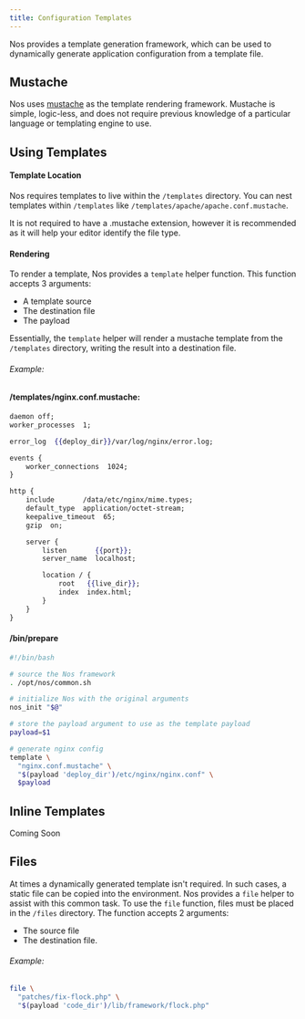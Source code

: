 ```yaml
---
title: Configuration Templates
---
```


Nos provides a template generation framework, which can be used to dynamically generate application configuration from a template file.

## Mustache

Nos uses [mustache](https://mustache.github.io/mustache.5.html) as the template rendering framework. Mustache is simple, logic-less, and does not require previous knowledge of a particular language or templating engine to use.

## Using Templates

#### Template Location

Nos requires templates to live within the `/templates` directory. You can nest templates within `/templates` like `/templates/apache/apache.conf.mustache`.

It is not required to have a .mustache extension, however it is recommended as it will help your editor identify the file type.

#### Rendering

To render a template, Nos provides a `template` helper function. This function accepts 3 arguments:

- A template source
- The destination file
- The payload

Essentially, the `template` helper will render a mustache template from the `/templates` directory, writing the result into a destination file.

###### Example:

#### /templates/nginx.conf.mustache:

```mustache
daemon off;
worker_processes  1;

error_log  {{deploy_dir}}/var/log/nginx/error.log;

events {
    worker_connections  1024;
}

http {
    include       /data/etc/nginx/mime.types;
    default_type  application/octet-stream;
    keepalive_timeout  65;
    gzip  on;

    server {
        listen       {{port}};
        server_name  localhost;

        location / {
            root   {{live_dir}};
            index  index.html;
        }
    }
}

```

#### /bin/prepare

```bash
#!/bin/bash

# source the Nos framework
. /opt/nos/common.sh

# initialize Nos with the original arguments
nos_init "$@"

# store the payload argument to use as the template payload
payload=$1

# generate nginx config
template \
  "nginx.conf.mustache" \
  "$(payload 'deploy_dir')/etc/nginx/nginx.conf" \
  $payload


```

## Inline Templates

Coming Soon

## Files

At times a dynamically generated template isn't required. In such cases, a static file can be copied into the environment. Nos provides a `file` helper to assist with this common task. To use the `file` function, files must be placed in the `/files` directory. The function accepts 2 arguments:

- The source file
- The destination file.

###### Example:

```bash
file \
  "patches/fix-flock.php" \
  "$(payload 'code_dir')/lib/framework/flock.php"

```
